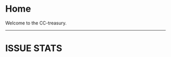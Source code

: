 # Home

Welcome to the CC-treasury.

***

# ISSUE STATS
<!-- <-ISSUE-STAT-HERE-> -->
<!-- <-ISSUE-END-HERE-> -->
